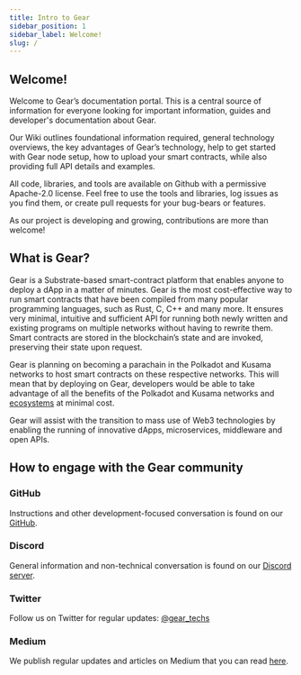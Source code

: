 ```yaml
---
title: Intro to Gear
sidebar_position: 1
sidebar_label: Welcome!
slug: /
---
```


## Welcome!

Welcome to Gear’s documentation portal. This is a central source of information for everyone looking for important information, guides and developer's documentation about Gear. 

Our Wiki outlines foundational information required, general technology overviews, the key advantages of Gear’s technology, help to get started with Gear node setup, how to upload your smart contracts, while also providing full API details and examples.

All code, libraries, and tools are available on Github with a permissive Apache-2.0 license. Feel free to use the tools and libraries, log issues as you find them, or create pull requests for your bug-bears or features.

As our project is developing and growing, contributions are more than welcome!

## What is Gear?

Gear is a Substrate-based smart-contract platform that enables anyone to deploy a dApp in a matter of minutes. Gear is the most cost-effective way to run smart contracts that have been compiled from many popular programming languages, such as Rust, C, C++ and many more. It ensures very minimal, intuitive and sufficient API for running both newly written and existing programs on multiple networks without having to rewrite them. Smart contracts are stored in the blockchain’s state and are invoked, preserving their state upon request.

Gear is planning on becoming a parachain in the Polkadot and Kusama networks to host smart contracts on these respective networks. This will mean that by deploying on Gear, developers would be able to take advantage of all the benefits of the Polkadot and Kusama networks and [ecosystems](/ecosystem/polkadot.md) at minimal cost.

Gear will assist with the transition to mass use of Web3 technologies by enabling the running of innovative dApps, microservices, middleware and open APIs.

## How to engage with the Gear community

### GitHub

Instructions and other development-focused conversation is found on our [GitHub](https://github.com/gear-tech).

### Discord

General information and non-technical conversation is found on our [Discord server](https://discord.gg/mGXwYHKN).

### Twitter

Follow us on Twitter for regular updates: [@gear_techs](https://twitter.com/gear_techs)

### Medium

We publish regular updates and articles on Medium that you can read [here](https://medium.com/@gear_techs).

